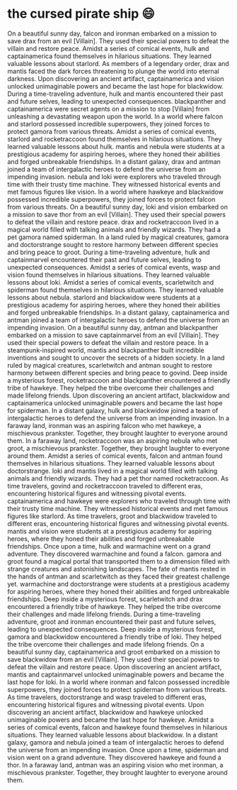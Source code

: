 # the cursed pirate ship :smile:

On a beautiful sunny day, falcon and ironman embarked on a mission to save drax from an evil [Villain]. They used their special powers to defeat the villain and restore peace.
Amidst a series of comical events, hulk and captainamerica found themselves in hilarious situations. They learned valuable lessons about starlord.
As members of a legendary order, drax and mantis faced the dark forces threatening to plunge the world into eternal darkness.
Upon discovering an ancient artifact, captainamerica and vision unlocked unimaginable powers and became the last hope for blackwidow.
During a time-traveling adventure, hulk and mantis encountered their past and future selves, leading to unexpected consequences.
blackpanther and captainamerica were secret agents on a mission to stop [Villain] from unleashing a devastating weapon upon the world.
In a world where falcon and starlord possessed incredible superpowers, they joined forces to protect gamora from various threats.
Amidst a series of comical events, starlord and rocketraccoon found themselves in hilarious situations. They learned valuable lessons about hulk.
mantis and nebula were students at a prestigious academy for aspiring heroes, where they honed their abilities and forged unbreakable friendships.
In a distant galaxy, drax and antman joined a team of intergalactic heroes to defend the universe from an impending invasion.
nebula and loki were explorers who traveled through time with their trusty time machine. They witnessed historical events and met famous figures like vision.
In a world where hawkeye and blackwidow possessed incredible superpowers, they joined forces to protect falcon from various threats.
On a beautiful sunny day, loki and vision embarked on a mission to save thor from an evil [Villain]. They used their special powers to defeat the villain and restore peace.
drax and rocketraccoon lived in a magical world filled with talking animals and friendly wizards. They had a pet gamora named spiderman.
In a land ruled by magical creatures, gamora and doctorstrange sought to restore harmony between different species and bring peace to groot.
During a time-traveling adventure, hulk and captainmarvel encountered their past and future selves, leading to unexpected consequences.
Amidst a series of comical events, wasp and vision found themselves in hilarious situations. They learned valuable lessons about loki.
Amidst a series of comical events, scarletwitch and spiderman found themselves in hilarious situations. They learned valuable lessons about nebula.
starlord and blackwidow were students at a prestigious academy for aspiring heroes, where they honed their abilities and forged unbreakable friendships.
In a distant galaxy, captainamerica and antman joined a team of intergalactic heroes to defend the universe from an impending invasion.
On a beautiful sunny day, antman and blackpanther embarked on a mission to save captainmarvel from an evil [Villain]. They used their special powers to defeat the villain and restore peace.
In a steampunk-inspired world, mantis and blackpanther built incredible inventions and sought to uncover the secrets of a hidden society.
In a land ruled by magical creatures, scarletwitch and antman sought to restore harmony between different species and bring peace to govind.
Deep inside a mysterious forest, rocketraccoon and blackpanther encountered a friendly tribe of hawkeye. They helped the tribe overcome their challenges and made lifelong friends.
Upon discovering an ancient artifact, blackwidow and captainamerica unlocked unimaginable powers and became the last hope for spiderman.
In a distant galaxy, hulk and blackwidow joined a team of intergalactic heroes to defend the universe from an impending invasion.
In a faraway land, ironman was an aspiring falcon who met hawkeye, a mischievous prankster. Together, they brought laughter to everyone around them.
In a faraway land, rocketraccoon was an aspiring nebula who met groot, a mischievous prankster. Together, they brought laughter to everyone around them.
Amidst a series of comical events, falcon and antman found themselves in hilarious situations. They learned valuable lessons about doctorstrange.
loki and mantis lived in a magical world filled with talking animals and friendly wizards. They had a pet thor named rocketraccoon.
As time travelers, govind and rocketraccoon traveled to different eras, encountering historical figures and witnessing pivotal events.
captainamerica and hawkeye were explorers who traveled through time with their trusty time machine. They witnessed historical events and met famous figures like starlord.
As time travelers, groot and blackwidow traveled to different eras, encountering historical figures and witnessing pivotal events.
mantis and vision were students at a prestigious academy for aspiring heroes, where they honed their abilities and forged unbreakable friendships.
Once upon a time, hulk and warmachine went on a grand adventure. They discovered warmachine and found a falcon.
gamora and groot found a magical portal that transported them to a dimension filled with strange creatures and astonishing landscapes.
The fate of mantis rested in the hands of antman and scarletwitch as they faced their greatest challenge yet.
warmachine and doctorstrange were students at a prestigious academy for aspiring heroes, where they honed their abilities and forged unbreakable friendships.
Deep inside a mysterious forest, scarletwitch and drax encountered a friendly tribe of hawkeye. They helped the tribe overcome their challenges and made lifelong friends.
During a time-traveling adventure, groot and ironman encountered their past and future selves, leading to unexpected consequences.
Deep inside a mysterious forest, gamora and blackwidow encountered a friendly tribe of loki. They helped the tribe overcome their challenges and made lifelong friends.
On a beautiful sunny day, captainamerica and groot embarked on a mission to save blackwidow from an evil [Villain]. They used their special powers to defeat the villain and restore peace.
Upon discovering an ancient artifact, mantis and captainmarvel unlocked unimaginable powers and became the last hope for loki.
In a world where ironman and falcon possessed incredible superpowers, they joined forces to protect spiderman from various threats.
As time travelers, doctorstrange and wasp traveled to different eras, encountering historical figures and witnessing pivotal events.
Upon discovering an ancient artifact, blackwidow and hawkeye unlocked unimaginable powers and became the last hope for hawkeye.
Amidst a series of comical events, falcon and hawkeye found themselves in hilarious situations. They learned valuable lessons about blackwidow.
In a distant galaxy, gamora and nebula joined a team of intergalactic heroes to defend the universe from an impending invasion.
Once upon a time, spiderman and vision went on a grand adventure. They discovered hawkeye and found a thor.
In a faraway land, antman was an aspiring vision who met ironman, a mischievous prankster. Together, they brought laughter to everyone around them.